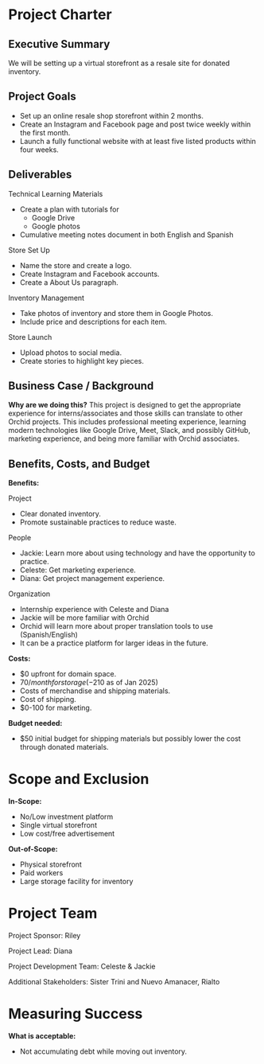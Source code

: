 # Project Charter 

## Executive Summary
We will be setting up a virtual storefront as a resale site for donated inventory.

## Project Goals
- Set up an online resale shop storefront within 2 months.
- Create an Instagram and Facebook page and post twice weekly within the first month.
- Launch a fully functional website with at least five listed products within four weeks.

## Deliverables

Technical Learning Materials
- Create a plan with tutorials for
  - Google Drive
  - Google photos
- Cumulative meeting notes document in both English and Spanish

Store Set Up
- Name the store and create a logo.
- Create Instagram and Facebook accounts.
- Create a About Us paragraph. 

Inventory Management
- Take photos of inventory and store them in Google Photos.
- Include price and descriptions for each item.

Store Launch
- Upload photos to social media.
- Create stories to highlight key pieces. 
  
## Business Case / Background

**Why are we doing this?**
This project is designed to get the appropriate experience for interns/associates and those skills can translate to other Orchid projects. This includes professional meeting experience, learning modern technologies like Google Drive, Meet, Slack, and possibly GitHub, marketing experience, and being more familiar with Orchid associates.

## Benefits, Costs, and Budget

**Benefits:**

Project
- Clear donated inventory.
- Promote sustainable practices to reduce waste.
  
People
- Jackie: Learn more about using technology and have the opportunity to practice.
- Celeste: Get marketing experience.
- Diana: Get project management experience.
  
Organization
- Internship experience with Celeste and Diana
- Jackie will be more familiar with Orchid
- Orchid will learn more about proper translation tools to use (Spanish/English)
- It can be a practice platform for larger ideas in the future. 
  
**Costs:**
- $0 upfront for domain space.
- $70/month for storage (-$210 as of Jan 2025)
- Costs of merchandise and shipping materials.
- Cost of shipping.
- $0-100 for marketing.

**Budget needed:**
- $50 initial budget for shipping materials but possibly lower the cost through donated materials. 

# Scope and Exclusion

**In-Scope:**
- No/Low investment platform
- Single virtual storefront
- Low cost/free advertisement
  
**Out-of-Scope:**
- Physical storefront
- Paid workers
- Large storage facility for inventory
  
# Project Team
Project Sponsor: Riley

Project Lead: Diana

Project Development Team: Celeste & Jackie

Additional Stakeholders: Sister Trini and Nuevo Amanacer, Rialto

# Measuring Success
**What is acceptable:**
- Not accumulating debt while moving out inventory.
